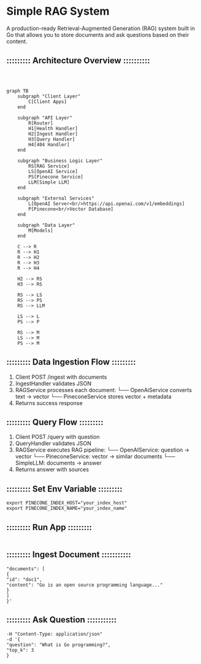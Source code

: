 # Simple RAG System

A production-ready Retrieval-Augmented Generation (RAG) system built in Go that allows you to store documents and ask questions based on their content.

## ::::::::: Architecture Overview ::::::::::

```mermaid



graph TB
    subgraph "Client Layer"
        C[Client Apps]
    end
  
    subgraph "API Layer"
        R[Router]
        H1[Health Handler]
        H2[Ingest Handler]
        H3[Query Handler]
        H4[404 Handler]
    end
  
    subgraph "Business Logic Layer"
        RS[RAG Service]
        LS[OpenAI Service]
        PS[Pinecone Service]
        LLM[Simple LLM]
    end
  
    subgraph "External Services"
        L[OpenAI Server<br/>https://api.openai.com/v1/embeddings]
        P[Pinecone<br/>Vector Database]
    end
  
    subgraph "Data Layer"
        M[Models]
    end
  
    C --> R
    R --> H1
    R --> H2
    R --> H3
    R --> H4
  
    H2 --> RS
    H3 --> RS
  
    RS --> LS
    RS --> PS
    RS --> LLM
  
    LS --> L
    PS --> P
  
    RS --> M
    LS --> M
    PS --> M

```

## ::::::::: Data Ingestion Flow :::::::::

1. Client POST /ingest with documents
2. IngestHandler validates JSON
3. RAGService processes each document:
   └── OpenAiService converts text → vector
   └── PineconeService stores vector + metadata
4. Returns success response

## **::::::::: Query Flow :::::::::**

1. Client POST /query with question
2. QueryHandler validates JSON
3. RAGService executes RAG pipeline:
   └── OpenAIService: question → vector
   └── PineconeService: vector → similar documents
   └── SimpleLLM: documents → answer
4. Returns answer with sources

## **::::::::: Set Env Variable :::::::::**

```export PINECONE_API_KEY="your_pinecone_api_key"
export PINECONE_INDEX_HOST="your_index_host"
export PINECONE_INDEX_NAME="your_index_name"
```

## **::::::::: Run App :::::::::**

```go run main.go

```

## **::::::::: Ingest Document  :::::::::::**

```curl -X POST http://localhost:8080/ingest -H "Content-Type: application/json" -d '{
"documents": [
{
"id": "doc1",
"content": "Go is an open source programming language..."
}
]
}'
```

## **::::::::: Ask Question  :::::::::::**

```curl -X POST http://localhost:8080/query
-H "Content-Type: application/json"
-d '{
"question": "What is Go programming?",
"top_k": 3
}
```
